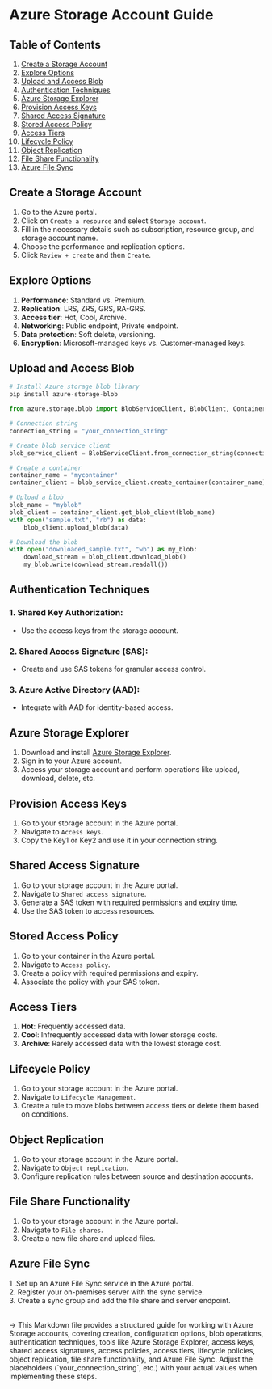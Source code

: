# Azure Storage Account Guide

## Table of Contents

1. [Create a Storage Account](#create-a-storage-account)
2. [Explore Options](#explore-options)
3. [Upload and Access Blob](#upload-and-access-blob)
4. [Authentication Techniques](#authentication-techniques)
5. [Azure Storage Explorer](#azure-storage-explorer)
6. [Provision Access Keys](#provision-access-keys)
7. [Shared Access Signature](#shared-access-signature)
8. [Stored Access Policy](#stored-access-policy)
9. [Access Tiers](#access-tiers)
10. [Lifecycle Policy](#lifecycle-policy)
11. [Object Replication](#object-replication)
12. [File Share Functionality](#file-share-functionality)
13. [Azure File Sync](#azure-file-sync)

## Create a Storage Account

1. Go to the Azure portal.
2. Click on `Create a resource` and select `Storage account`.
3. Fill in the necessary details such as subscription, resource group, and storage account name.
4. Choose the performance and replication options.
5. Click `Review + create` and then `Create`.

## Explore Options

1. **Performance**: Standard vs. Premium.
2. **Replication**: LRS, ZRS, GRS, RA-GRS.
3. **Access tier**: Hot, Cool, Archive.
4. **Networking**: Public endpoint, Private endpoint.
5. **Data protection**: Soft delete, versioning.
6. **Encryption**: Microsoft-managed keys vs. Customer-managed keys.

## Upload and Access Blob

```python
# Install Azure storage blob library
pip install azure-storage-blob

from azure.storage.blob import BlobServiceClient, BlobClient, ContainerClient

# Connection string
connection_string = "your_connection_string"

# Create blob service client
blob_service_client = BlobServiceClient.from_connection_string(connection_string)

# Create a container
container_name = "mycontainer"
container_client = blob_service_client.create_container(container_name)

# Upload a blob
blob_name = "myblob"
blob_client = container_client.get_blob_client(blob_name)
with open("sample.txt", "rb") as data:
    blob_client.upload_blob(data)

# Download the blob
with open("downloaded_sample.txt", "wb") as my_blob:
    download_stream = blob_client.download_blob()
    my_blob.write(download_stream.readall())
```

## Authentication Techniques
### 1. Shared Key Authorization:
   - Use the access keys from the storage account.
### 2. Shared Access Signature (SAS):
   - Create and use SAS tokens for granular access control.
### 3. Azure Active Directory (AAD):
   - Integrate with AAD for identity-based access.

## Azure Storage Explorer
1. Download and install [Azure Storage Explorer](https://azure.microsoft.com/en-us/products/storage/storage-explorer/).
2. Sign in to your Azure account.
3. Access your storage account and perform operations like upload, download, delete, etc.

## Provision Access Keys
1. Go to your storage account in the Azure portal.
2. Navigate to `Access keys`.
3. Copy the Key1 or Key2 and use it in your connection string.

## Shared Access Signature
1. Go to your storage account in the Azure portal.
2. Navigate to `Shared access signature`.
3. Generate a SAS token with required permissions and expiry time.
4. Use the SAS token to access resources.

## Stored Access Policy
1. Go to your container in the Azure portal.
2. Navigate to `Access policy`.
3. Create a policy with required permissions and expiry.
4. Associate the policy with your SAS token.

## Access Tiers
1. **Hot**: Frequently accessed data.
2. **Cool**: Infrequently accessed data with lower storage costs.
3. **Archive**: Rarely accessed data with the lowest storage cost.

## Lifecycle Policy
1. Go to your storage account in the Azure portal.
2. Navigate to `Lifecycle Management`.
3. Create a rule to move blobs between access tiers or delete them based on conditions.

## Object Replication
1. Go to your storage account in the Azure portal.
2. Navigate to `Object replication`.
3. Configure replication rules between source and destination accounts.

## File Share Functionality
1. Go to your storage account in the Azure portal.
2. Navigate to `File shares`.
3. Create a new file share and upload files.

## Azure File Sync
1 .Set up an Azure File Sync service in the Azure portal.<br>
2. Register your on-premises server with the sync service.<br>
3. Create a sync group and add the file share and server endpoint.<br>


<br>
-> This Markdown file provides a structured guide for working with Azure Storage accounts, covering creation, configuration options, blob operations, authentication techniques, tools like Azure Storage Explorer, access keys, shared access signatures, access policies, access tiers, lifecycle policies, object replication, file share functionality, and Azure File Sync. Adjust the placeholders (`your_connection_string`, etc.) with your actual values when implementing these steps.

